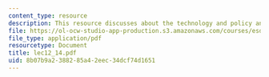 ```yaml
---
content_type: resource
description: This resource discusses about the technology and policy analysis.
file: https://ol-ocw-studio-app-production.s3.amazonaws.com/courses/esd-10-introduction-to-technology-and-policy-fall-2006/8b07b9a2388285a42eec34dcf74d1651_lec12_14.pdf
file_type: application/pdf
resourcetype: Document
title: lec12_14.pdf
uid: 8b07b9a2-3882-85a4-2eec-34dcf74d1651
---
```

